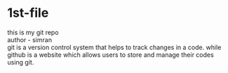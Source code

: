 # 1st-file
this is my git repo <br>
author - simran 
<br>
git is a version control system that helps to track changes in a code.
while github is a website which allows users to store and manage their codes using git.
